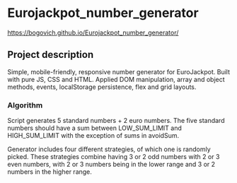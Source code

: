 # Eurojackpot_number_generator

https://bogovich.github.io/Eurojackpot_number_generator/

## Project description

Simple, mobile-friendly, responsive number generator for EuroJackpot. Built with pure JS, CSS and HTML. 
Applied DOM manipulation, array and object methods, events, localStorage persistence, flex and grid layouts.

### Algorithm

Script generates 5 standard numbers + 2 euro numbers.
The five standard numbers should have a sum between LOW_SUM_LIMIT and HIGH_SUM_LIMIT with the exception of sums in avoidSum.

Generator includes four different strategies, of which one is randomly picked.
These strategies combine having 3 or 2 odd numbers with 2 or 3 even numbers, with 2 or 3 numbers being in the lower range and 3 or 2 numbers in the higher range.
